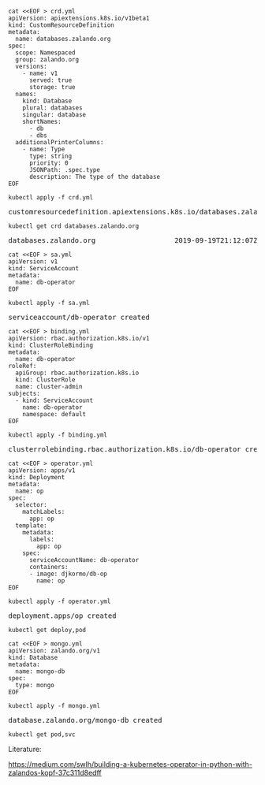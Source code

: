 
```console
cat <<EOF > crd.yml
apiVersion: apiextensions.k8s.io/v1beta1
kind: CustomResourceDefinition
metadata:
  name: databases.zalando.org
spec:
  scope: Namespaced
  group: zalando.org
  versions:
    - name: v1
      served: true
      storage: true
  names:
    kind: Database
    plural: databases
    singular: database
    shortNames:
      - db
      - dbs
  additionalPrinterColumns:
    - name: Type
      type: string
      priority: 0
      JSONPath: .spec.type
      description: The type of the database
EOF
```

``` console
kubectl apply -f crd.yml
```

<pre>
customresourcedefinition.apiextensions.k8s.io/databases.zalando.org created
</pre>

```console
kubectl get crd databases.zalando.org
```

<pre>
databases.zalando.org                   2019-09-19T21:12:07Z
</pre>


```console
cat <<EOF > sa.yml
apiVersion: v1
kind: ServiceAccount
metadata:
  name: db-operator
EOF
```
```
kubectl apply -f sa.yml
```
<pre>
serviceaccount/db-operator created
</pre>

```console
cat <<EOF > binding.yml
apiVersion: rbac.authorization.k8s.io/v1
kind: ClusterRoleBinding
metadata:
  name: db-operator
roleRef:
  apiGroup: rbac.authorization.k8s.io
  kind: ClusterRole
  name: cluster-admin
subjects:
  - kind: ServiceAccount
    name: db-operator
    namespace: default
EOF
```

```console
kubectl apply -f binding.yml
```

<pre>
clusterrolebinding.rbac.authorization.k8s.io/db-operator created
</pre>

```console
cat <<EOF > operator.yml
apiVersion: apps/v1
kind: Deployment
metadata:
  name: op
spec:
  selector:
    matchLabels:
      app: op
  template:
    metadata:
      labels:
        app: op
    spec:
      serviceAccountName: db-operator
      containers:
      - image: djkormo/db-op
        name: op
EOF
```

```console
kubectl apply -f operator.yml
```
<pre>
deployment.apps/op created
</pre>

```console
kubectl get deploy,pod
```

```console
cat <<EOF > mongo.yml
apiVersion: zalando.org/v1
kind: Database
metadata:
  name: mongo-db
spec:
  type: mongo
EOF
```

```console
kubectl apply -f mongo.yml
```
<pre>
database.zalando.org/mongo-db created
</pre>

```console
kubectl get pod,svc
```
Literature:

https://medium.com/swlh/building-a-kubernetes-operator-in-python-with-zalandos-kopf-37c311d8edff